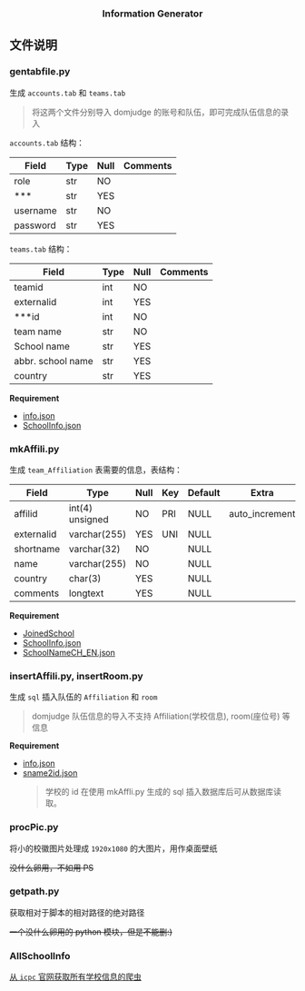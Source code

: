 <h3 align='center'> Information Generator </h3>

## 文件说明

### gentabfile.py

生成 `accounts.tab` 和 `teams.tab` 

> 将这两个文件分别导入 domjudge 的账号和队伍，即可完成队伍信息的录入

`accounts.tab` 结构：

| Field | Type | Null | Comments |
|-|-|-|-|
| role | str | NO | |
| *** | str | YES | |
| username | str | NO | |
|password | str | YES | |    

`teams.tab` 结构：

| Field | Type | Null | Comments |
|-|-|-|-|
| teamid | int | NO | |
| externalid | int | YES | |
| ***id | int | NO | |
| team name | str | NO | |
| School name | str | YES | |
| abbr. school name | str | YES | |
| country | str | YES | |

**Requirement**
- [info.json](../../set/README.md#infojson)
- [SchoolInfo.json](../../set/README.md#schoolinfojson)
    
### mkAffili.py

生成 `team_Affiliation` 表需要的信息，表结构：

| Field | Type | Null | Key | Default | Extra |
|-|-|-|-|-|-|
| affilid | int(4) unsigned | NO | PRI | NULL | auto_increment |
| externalid | varchar(255) | YES | UNI | NULL | |
|shortname | varchar(32) | NO | | NULL | |
| name | varchar(255) | NO | | NULL | |
| country | char(3) | YES | | NULL | |
| comments | longtext | YES | | NULL | |

**Requirement**
- [JoinedSchool](../../set/README.md#joinedschool)
- [SchoolInfo.json](../../set/README.md#schoolinfojson)
- [SchoolNameCH_EN.json](../../set/README.md#schoolnamech_enjson)

### insertAffili.py, insertRoom.py

生成 `sql` 插入队伍的 `Affiliation` 和 `room`

> domjudge 队伍信息的导入不支持 Affiliation(学校信息), room(座位号) 等信息

**Requirement**
- [info.json](../../set/README.md#infojson)
- [sname2id.json](../../set/README.md#sname2idjson)
    > 学校的 id 在使用 mkAffli.py 生成的 sql 插入数据库后可从数据库读取。

### procPic.py

将小的校徽图片处理成 `1920x1080` 的大图片，用作桌面壁纸

~~没什么卵用，不如用 PS~~
    
### getpath.py

获取相对于脚本的相对路径的绝对路径

~~一个没什么卵用的 python 模块，但是不能删:)~~

### AllSchoolInfo 

[从 `icpc` 官网获取所有学校信息的爬虫](./AllSchoolInfo)
